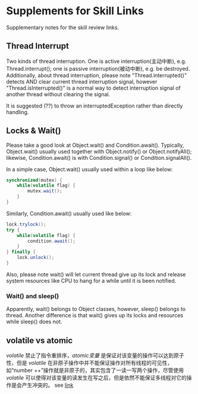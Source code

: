 # Supplements for Skill Links
Supplementary notes for the skill review links.

## Thread Interrupt
Two kinds of thread interruption. One is active interruption(主动中断), e.g. Thread.interrupt(); one is passive interruption(被动中断), e.g. be destroyed.
Additionally, about thread interruption, please note "Thread.interrupted()" detects AND clear current thread interruption signal, however "Thread.isInterrupted()" is a normal way to detect interruption signal of another thread without clearing the signal.

It is suggested (??) to throw an interruptedException rather than directly handling.

## Locks & Wait()
Please take a good look at Object.wait() and Condition.await().
Typically, Object.wait() usually used together with Object.notify() or Object.notifyAll(); likewise, Condition.await() is with Condition.signal() or Condition.signalAll().

In a simple case, Object.wait() usually used within a loop like below:
```java
synchronized(mutex) {
    while(volatile flag) {
        mutex.wait();
    }
}
```

Similarly, Condition.await() usually used like below:
```java
lock.trylock();
try {
    while(volatile flag) {
        condition.await();
    }
} finally {
    lock.unlock();
}

```

Also, please note wait() will let current thread give up its lock and release system resources like CPU to hang for a while until it is been notified.

### Wait() and sleep()
Apparently, wait() belongs to Object classes, however, sleep() belongs to thread. Another difference is that wait() gives up its locks and resources while sleep() does not.

## volatile vs atomic
_volatile_ 禁止了指令重排序，_atomic变量_ 是保证对该变量的操作可以达到原子性，但是 _volatile_ 在非原子操作中并不能保证操作对所有线程的可见性，如“number ++”操作就是非原子的，其实包含了一读一写两个操作，尽管使用 _volatile_ 可以使得对该变量的读发生在写之后，但是依然不能保证多线程对它的操作是会产生冲突的。
see [link](https://stackoverflow.com/a/19744523)



